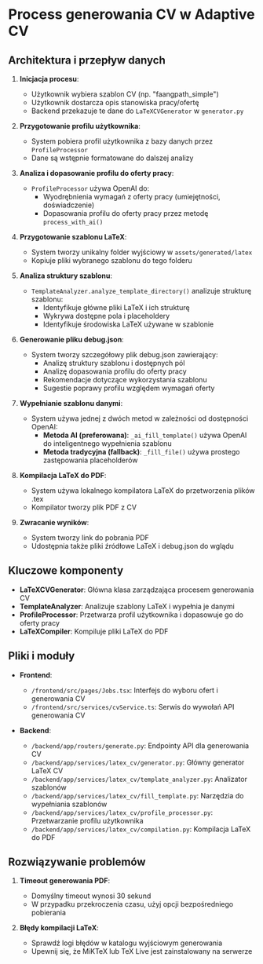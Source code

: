 # Process generowania CV w Adaptive CV

## Architektura i przepływ danych

1. **Inicjacja procesu**:
   - Użytkownik wybiera szablon CV (np. "faangpath_simple")
   - Użytkownik dostarcza opis stanowiska pracy/ofertę
   - Backend przekazuje te dane do `LaTeXCVGenerator` w `generator.py`

2. **Przygotowanie profilu użytkownika**:
   - System pobiera profil użytkownika z bazy danych przez `ProfileProcessor`
   - Dane są wstępnie formatowane do dalszej analizy

3. **Analiza i dopasowanie profilu do oferty pracy**:
   - `ProfileProcessor` używa OpenAI do:
     - Wyodrębnienia wymagań z oferty pracy (umiejętności, doświadczenie)
     - Dopasowania profilu do oferty pracy przez metodę `process_with_ai()`

4. **Przygotowanie szablonu LaTeX**:
   - System tworzy unikalny folder wyjściowy w `assets/generated/latex`
   - Kopiuje pliki wybranego szablonu do tego folderu

5. **Analiza struktury szablonu**:
   - `TemplateAnalyzer.analyze_template_directory()` analizuje strukturę szablonu:
     - Identyfikuje główne pliki LaTeX i ich strukturę
     - Wykrywa dostępne pola i placeholdery
     - Identyfikuje środowiska LaTeX używane w szablonie

6. **Generowanie pliku debug.json**:
   - System tworzy szczegółowy plik debug.json zawierający:
     - Analizę struktury szablonu i dostępnych pól
     - Analizę dopasowania profilu do oferty pracy
     - Rekomendacje dotyczące wykorzystania szablonu
     - Sugestie poprawy profilu względem wymagań oferty

7. **Wypełnianie szablonu danymi**:
   - System używa jednej z dwóch metod w zależności od dostępności OpenAI:
     - **Metoda AI (preferowana)**: `_ai_fill_template()` używa OpenAI do inteligentnego wypełnienia szablonu
     - **Metoda tradycyjna (fallback)**: `_fill_file()` używa prostego zastępowania placeholderów

8. **Kompilacja LaTeX do PDF**:
   - System używa lokalnego kompilatora LaTeX do przetworzenia plików .tex
   - Kompilator tworzy plik PDF z CV

9. **Zwracanie wyników**:
   - System tworzy link do pobrania PDF
   - Udostępnia także pliki źródłowe LaTeX i debug.json do wglądu

## Kluczowe komponenty

- **LaTeXCVGenerator**: Główna klasa zarządzająca procesem generowania CV
- **TemplateAnalyzer**: Analizuje szablony LaTeX i wypełnia je danymi
- **ProfileProcessor**: Przetwarza profil użytkownika i dopasowuje go do oferty pracy
- **LaTeXCompiler**: Kompiluje pliki LaTeX do PDF

## Pliki i moduły

- **Frontend**:
  - `/frontend/src/pages/Jobs.tsx`: Interfejs do wyboru ofert i generowania CV
  - `/frontend/src/services/cvService.ts`: Serwis do wywołań API generowania CV

- **Backend**:
  - `/backend/app/routers/generate.py`: Endpointy API dla generowania CV
  - `/backend/app/services/latex_cv/generator.py`: Główny generator LaTeX CV
  - `/backend/app/services/latex_cv/template_analyzer.py`: Analizator szablonów
  - `/backend/app/services/latex_cv/fill_template.py`: Narzędzia do wypełniania szablonów
  - `/backend/app/services/latex_cv/profile_processor.py`: Przetwarzanie profilu użytkownika
  - `/backend/app/services/latex_cv/compilation.py`: Kompilacja LaTeX do PDF

## Rozwiązywanie problemów

1. **Timeout generowania PDF**:
   - Domyślny timeout wynosi 30 sekund
   - W przypadku przekroczenia czasu, użyj opcji bezpośredniego pobierania

2. **Błędy kompilacji LaTeX**:
   - Sprawdź logi błędów w katalogu wyjściowym generowania
   - Upewnij się, że MiKTeX lub TeX Live jest zainstalowany na serwerze